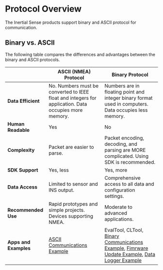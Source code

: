 # Protocol Overview

The Inertial Sense products support binary and ASCII protocol for communication.

## Binary vs. ASCII

The following table compares the differences and advantages between the binary and ASCII protocols.

<!-- THIS TABLE IS DUPLICATED IN THE BINARY AND ASCII PROTOCOL SECTIONS -->

|                       | **ASCII (NMEA) Protocol**                        | **Binary Protocol**                             |
| --------------------- | ------------------------------------------------------------ | ------------------------------------------------------------ |
| **Data Efficient**    | No.  Numbers must be converted to IEEE float and integers for application.  Data occupies more memory. | Numbers are in floating point and integer binary format used in computers.  Data occupies less memory. |
| **Human Readable**    | Yes                                                          | No                                                           |
| **Complexity**        | Packet are easier to parse.                                  | Packet encoding, decoding, and parsing are MORE complicated.  Using SDK is recommended. |
| **SDK Support**       | Yes, less                                                    | Yes, more                                                    |
| **Data Access**       | Limited to sensor and INS output.                            | Comprehensive access to all data and configuration settings. |
| **Recommended Use**   | Rapid prototypes and simple projects.  Devices supporting NMEA. | Moderate to advanced applications.                           |
| **Apps and Examples** | [ASCII Communications Example](../SDK/CommunicationsAscii.md) | EvalTool, CLTool, [Binary Communications Example](../SDK/CommunicationsBinary.md), [Fimrware Update Example](../SDK/FirmwareUpdate.md), [Data Logger Example](../SDK/DataLogger.md) |
